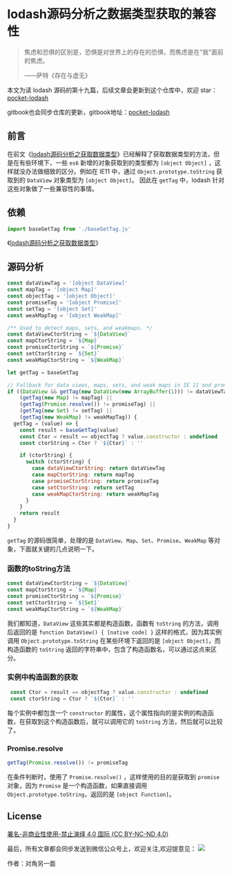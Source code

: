 # lodash源码分析之数据类型获取的兼容性

> 焦虑和恐惧的区别是，恐惧是对世界上的存在的恐惧，而焦虑是在"我"面前的焦虑。
>
> ——萨特《存在与虚无》

本文为读 lodash 源码的第十九篇，后续文章会更新到这个仓库中，欢迎 star：[pocket-lodash](https://github.com/yeyuqiudeng/pocket-lodash)

gitbook也会同步仓库的更新，gitbook地址：[pocket-lodash](https://www.gitbook.com/book/yeyuqiudeng/pocket-lodash/details)

## 前言

在前文《[lodash源码分析之获取数据类型](baseGetTag.md)》已经解释了获取数据类型的方法，但是在有些环境下，一些 `es6` 新增的对象获取到的类型都为 `[object Object]` ，这样就没办法做细致的区分。例如在 IE11 中，通过 `Object.prototype.toString` 获取到的 `DataView` 对象类型为 `[object Object]`。 因此在 `getTag` 中，lodash 针对这些对象做了一些兼容性的事情。

## 依赖

```javascript
import baseGetTag from './baseGetTag.js'
```

《[lodash源码分析之获取数据类型](baseGetTag.md)》

## 源码分析

```javascript
const dataViewTag = '[object DataView]'
const mapTag = '[object Map]'
const objectTag = '[object Object]'
const promiseTag = '[object Promise]'
const setTag = '[object Set]'
const weakMapTag = '[object WeakMap]'

/** Used to detect maps, sets, and weakmaps. */
const dataViewCtorString = `${DataView}`
const mapCtorString = `${Map}`
const promiseCtorString = `${Promise}`
const setCtorString = `${Set}`
const weakMapCtorString = `${WeakMap}`

let getTag = baseGetTag

// Fallback for data views, maps, sets, and weak maps in IE 11 and promises in Node.js < 6.
if ((DataView && getTag(new DataView(new ArrayBuffer(1))) != dataViewTag) ||
    (getTag(new Map) != mapTag) ||
    (getTag(Promise.resolve()) != promiseTag) ||
    (getTag(new Set) != setTag) ||
    (getTag(new WeakMap) != weakMapTag)) {
  getTag = (value) => {
    const result = baseGetTag(value)
    const Ctor = result == objectTag ? value.constructor : undefined
    const ctorString = Ctor ? `${Ctor}` : ''

    if (ctorString) {
      switch (ctorString) {
        case dataViewCtorString: return dataViewTag
        case mapCtorString: return mapTag
        case promiseCtorString: return promiseTag
        case setCtorString: return setTag
        case weakMapCtorString: return weakMapTag
      }
    }
    return result
  }
}
```

`getTag` 的源码很简单，处理的是 `DataView`、`Map`、`Set`、`Promise`、`WeakMap` 等对象，下面就关键的几点说明一下。

### 函数的toString方法

```javascript
const dataViewCtorString = `${DataView}`
const mapCtorString = `${Map}`
const promiseCtorString = `${Promise}`
const setCtorString = `${Set}`
const weakMapCtorString = `${WeakMap}`
```

我们都知道，`DataView` 这些其实都是构造函数，函数有 `toString` 的方法，调用后返回的是 `function DataView() { [native code] }` 这样的格式，因为其实例调用 `Object.prototype.toString` 在某些环境下返回的是 `[object Object]`，而构造函数的 `toString` 返回的字符串中，包含了构造函数名，可以通过这点来区分。

### 实例中构造函数的获取

```javascript
 const Ctor = result == objectTag ? value.constructor : undefined
 const ctorString = Ctor ? `${Ctor}` : ''
```

每个实例中都包含一个 `constructor` 的属性，这个属性指向的是实例的构造函数，在获取到这个构造函数后，就可以调用它的 `toString` 方法，然后就可以比较了。

### Promise.resolve

```javascript
getTag(Promise.resolve()) != promiseTag
```

在条件判断时，使用了 `Promise.resolve()` ，这样使用的目的是获取到 `promise` 对象，因为 `Promise` 是一个构造函数，如果直接调用 `Object.prototype.toString`，返回的是 `[object Function]`。

## License

[署名-非商业性使用-禁止演绎 4.0 国际 (CC BY-NC-ND 4.0)](http://creativecommons.org/licenses/by-nc-nd/4.0/)

最后，所有文章都会同步发送到微信公众号上，欢迎关注,欢迎提意见：  ![](https://raw.githubusercontent.com/yeyuqiudeng/resource/master/images/qrcode_front-end-article.jpg) 

作者：对角另一面